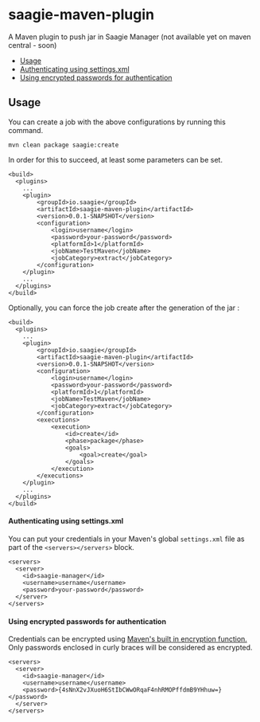 # saagie-maven-plugin

A Maven plugin to push jar in Saagie Manager (not available yet on maven central - soon)

* [Usage](#usage)
* [Authenticating using settings.xml](#authenticating-using-settings.xml)
* [Using encrypted passwords for authentication](#using-encrypted-passwords-for-authentication)



## Usage

You can create a job with the above configurations by running this command.

    mvn clean package saagie:create

In order for this to succeed, at least some parameters can be set.

    <build>
      <plugins>
        ...
        <plugin>
            <groupId>io.saagie</groupId>
            <artifactId>saagie-maven-plugin</artifactId>
            <version>0.0.1-SNAPSHOT</version>
            <configuration>
                <login>username</login>
                <password>your-password</password>
                <platformId>1</platformId>
                <jobName>TestMaven</jobName>
                <jobCategory>extract</jobCategory>
            </configuration>
        </plugin>
        ...
      </plugins>
    </build>

Optionally, you can force the job create after the generation of the jar :

    <build>
      <plugins>
        ...
        <plugin>
            <groupId>io.saagie</groupId>
            <artifactId>saagie-maven-plugin</artifactId>
            <version>0.0.1-SNAPSHOT</version>
            <configuration>
                <login>username</login>
                <password>your-password</password>
                <platformId>1</platformId>
                <jobName>TestMaven</jobName>
                <jobCategory>extract</jobCategory>
            </configuration>
            <executions>
                <execution>
                    <id>create</id>
                    <phase>package</phase>
                    <goals>
                        <goal>create</goal>
                    </goals>
                </execution>
            </executions>
        </plugin>
        ...
      </plugins>
    </build>

#### Authenticating using settings.xml

You can put your credentials in your Maven's global `settings.xml` file as part of the `<servers></servers>` block.

    <servers>
      <server>
        <id>saagie-manager</id>
        <username>username</username>
        <password>your-password</password>
      </server>
    </servers>


#### Using encrypted passwords for authentication

Credentials can be encrypted using [Maven's built in encryption function.](https://maven.apache.org/guides/mini/guide-encryption.html)
Only passwords enclosed in curly braces will be considered as encrypted.

    <servers>
      <server>
        <id>saagie-manager</id>
        <username>username</username>
        <password>{4sNnX2vJXuoH6StIbCWwORqaF4nhRMOPffdmB9YHhuw=}</password>
      </server>
    </servers>
